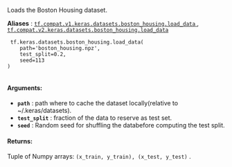 Loads the Boston Housing dataset.

**Aliases** : [ `tf.compat.v1.keras.datasets.boston_housing.load_data` ](/api_docs/python/tf/keras/datasets/boston_housing/load_data), [ `tf.compat.v2.keras.datasets.boston_housing.load_data` ](/api_docs/python/tf/keras/datasets/boston_housing/load_data)

```
 tf.keras.datasets.boston_housing.load_data(
    path='boston_housing.npz',
    test_split=0.2,
    seed=113
)
 
```

#### Arguments:
- **`path`** : path where to cache the dataset locally(relative to ~/.keras/datasets).
- **`test_split`** : fraction of the data to reserve as test set.
- **`seed`** : Random seed for shuffling the databefore computing the test split.


#### Returns:
Tuple of Numpy arrays:  `(x_train, y_train), (x_test, y_test)` .

